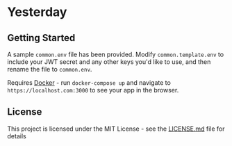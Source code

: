 # Yesterday

## Getting Started

A sample `common.env` file has been provided. Modify `common.template.env` to include your JWT secret and any other keys you'd like to use, and then rename the file to `common.env`.

Requires [Docker](https://docs.docker.com/install/) - run `docker-compose up` and navigate to `https://localhost.com:3000` to see your app in the browser.

## License

This project is licensed under the MIT License - see the [LICENSE.md](LICENSE.md) file for details
